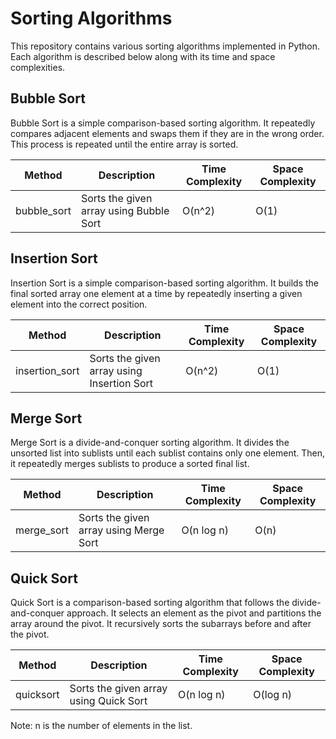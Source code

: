 # Sorting Algorithms

This repository contains various sorting algorithms implemented in Python. Each algorithm is described below along with its time and space complexities.

## Bubble Sort

Bubble Sort is a simple comparison-based sorting algorithm. It repeatedly compares adjacent elements and swaps them if they are in the wrong order. This process is repeated until the entire array is sorted.

| Method       | Description                                 | Time Complexity | Space Complexity |
|--------------|---------------------------------------------|-----------------|------------------|
| bubble_sort  | Sorts the given array using Bubble Sort      | O(n^2)          | O(1)             |

## Insertion Sort

Insertion Sort is a simple comparison-based sorting algorithm. It builds the final sorted array one element at a time by repeatedly inserting a given element into the correct position.

| Method         | Description                                      | Time Complexity | Space Complexity |
|----------------|--------------------------------------------------|-----------------|------------------|
| insertion_sort | Sorts the given array using Insertion Sort        | O(n^2)          | O(1)             |

## Merge Sort

Merge Sort is a divide-and-conquer sorting algorithm. It divides the unsorted list into sublists until each sublist contains only one element. Then, it repeatedly merges sublists to produce a sorted final list.

| Method      | Description                               | Time Complexity | Space Complexity |
|-------------|-------------------------------------------|-----------------|------------------|
| merge_sort  | Sorts the given array using Merge Sort    | O(n log n)      | O(n)             |

## Quick Sort

Quick Sort is a comparison-based sorting algorithm that follows the divide-and-conquer approach. It selects an element as the pivot and partitions the array around the pivot. It recursively sorts the subarrays before and after the pivot.

| Method     | Description                             | Time Complexity | Space Complexity |
|------------|-----------------------------------------|-----------------|------------------|
| quicksort  | Sorts the given array using Quick Sort  | O(n log n)     | O(log n)         |

Note: n is the number of elements in the list.
